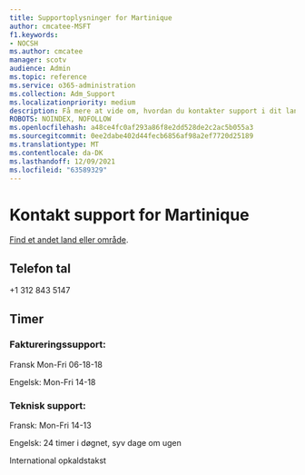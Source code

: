 ```yaml
---
title: Supportoplysninger for Martinique
author: cmcatee-MSFT
f1.keywords:
- NOCSH
ms.author: cmcatee
manager: scotv
audience: Admin
ms.topic: reference
ms.service: o365-administration
ms.collection: Adm_Support
ms.localizationpriority: medium
description: Få mere at vide om, hvordan du kontakter support i dit land eller område.
ROBOTS: NOINDEX, NOFOLLOW
ms.openlocfilehash: a48ce4fc0af293a86f8e2dd528de2c2ac5b055a3
ms.sourcegitcommit: 0ee2dabe402d44fecb6856af98a2ef7720d25189
ms.translationtype: MT
ms.contentlocale: da-DK
ms.lasthandoff: 12/09/2021
ms.locfileid: "63589329"
---
```

# <a name="contact-support-for-martinique"></a>Kontakt support for Martinique

[Find et andet land eller område](../get-help-support.md).

## <a name="phone-number"></a>Telefon tal
+1 312 843 5147

## <a name="hours"></a>Timer
### <a name="billing-support"></a>Faktureringssupport:

Fransk Mon-Fri 06-18-18

Engelsk: Mon-Fri 14-18

### <a name="technical-support"></a>Teknisk support:

Fransk: Mon-Fri 14-13

Engelsk: 24 timer i døgnet, syv dage om ugen

International opkaldstakst
